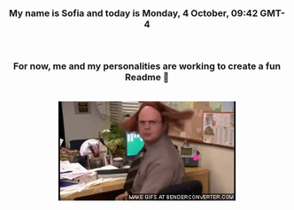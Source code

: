 


<div align="center">
<h3 >My name is Sofia and today is Monday, 4 October, 09:42 GMT-4</h3><br>
<h3 >For now, me and my personalities are working to create a fun Readme 👋
</h3><br>
<img src='img/dwight.gif' alt='working...'/>
</div>
